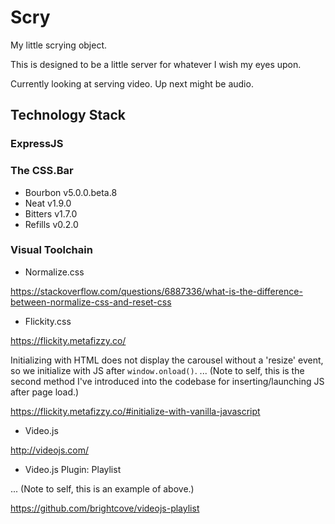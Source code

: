 # Scry
My little scrying object.

This is designed to be a little server for whatever I wish my eyes upon.

Currently looking at serving video. Up next might be audio.

## Technology Stack
### ExpressJS
### The CSS.Bar
- Bourbon v5.0.0.beta.8
- Neat v1.9.0
- Bitters v1.7.0
- Refills v0.2.0

### Visual Toolchain
- Normalize.css

https://stackoverflow.com/questions/6887336/what-is-the-difference-between-normalize-css-and-reset-css

- Flickity.css

https://flickity.metafizzy.co/

Initializing with HTML does not display the carousel without a 'resize' event, so we initialize with JS after ```window.onload()```. ... (Note to self, this is the second method I've introduced into the codebase for inserting/launching JS after page load.)

https://flickity.metafizzy.co/#initialize-with-vanilla-javascript

- Video.js

http://videojs.com/

- Video.js Plugin: Playlist

... (Note to self, this is an example of above.)

https://github.com/brightcove/videojs-playlist
